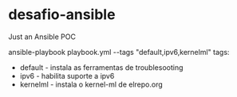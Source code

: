 # desafio-ansible
Just an Ansible POC

ansible-playbook playbook.yml --tags "default,ipv6,kernelml"
tags:
- default - instala as ferramentas de troublesooting
- ipv6 - habilita suporte a ipv6
- kernelml - instala o kernel-ml de elrepo.org
